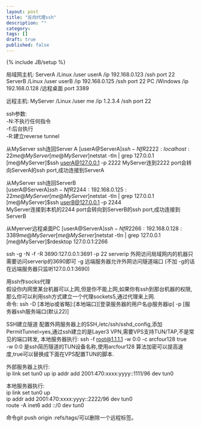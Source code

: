 ```yaml
---
layout: post
title: "反向代理ssh"
description: ""
category: 
tags: []
draft: true
published: false
---
```

{% include JB/setup %}

局域网主机:
ServerA /Linux /user userA /ip 192.168.0.123 /ssh port 22
ServerB /Linux /user userB /ip 192.168.0.125 /ssh port 22
PC /Windows /ip 192.168.0.128 /远程桌面 port 3389  

远程主机:
MyServer /Linux /user me /ip 1.2.3.4 /ssh port 22


ssh参数:  
-N:不执行任何指令  
-f:后台执行  
-R:建立reverse tunnel  

从MyServer ssh连回Server A
[userA@ServerA]$ssh -NfR 2222:localhost:22 me@MyServer  
[me@MyServer]$netstat -tln | grep 127.0.0.1  
[me@MyServer]$ssh userA@127.0.0.1 -p 2222
MyServer连到2222 port会转向ServerA的ssh port,成功连接到ServerA  

从MyServer ssh连回ServerB  
[userA@ServerA]$ssh -NfR 2244:192.168.0.125:22 me@MyServer
[me@MyServer]$netstat -tln | grep 127.0.0.1 
[me@MyServer]$ssh userB@127.0.0.1 -p 2244  
MyServer连接到本机的2244 port会转向到ServerB的ssh port,成功连接到ServerB

从Myerver远程桌面PC
[userA@ServerA]$ssh -NfR 2266:192.168.0.128:3389 me@MyServer  
[me@MyServer]$netstat -tln | grep 127.0.0.1  
[me@MyServer]$rdesktop 127.0.0.1:2266  

ssh -g -N -f -R 3690:127.0.0.1:3691 -p 22 serverip
外网访问局域网内的机器只需要访问serverip的3690即可 
-g 远端服务器允许外网访问隧道端口 (不加 -g的话在远端服务器只监听127.0.0.1:3690)

用ssh作socks代理  
假设你内网里某台机器可以上网,但是你不能上网,如果你有ssh到那台机器的权限,那么你可以利用ssh方式建立一个代理sockets5,通过代理来上网.  
命令:
ssh -D [本地ip或省略]:[本地端口][登录服务器的用户名@服务器ip] -p [服务器ssh服务端口(默认22)]  

SSH建立隧道
配置外网服务器上的SSH,/etc/ssh/sshd_config,添加PermitTunnel=yes,通过ssh建立的是Layer3 VPN,需要VPS支持TUN/TAP,不是常见的端口转发,
本地服务器执行:
ssh -f root@1.1.1.1 -w 0:0 -c arcfour128 true  
-w 0:0 是ssh简历隧道的TUN设备名称,使用arcfour128 算法加密可以提高速度,true可以替换成下面在VPS配置TUN的脚本.

外部服务器上执行:  
ip link set tun0 up
ip addr add 2001:470:xxxx:yyyy::1111/96 dev tun0

本地服务器执行:  
ip link set tun0 up  
ip addr add 2001:470:xxxx:yyyy::2222/96 dev tun0  
route -A inet6 add ::/0 dev tun0  

命令git push origin :refs/tags/<tagname>可以删除一个远程标签。

